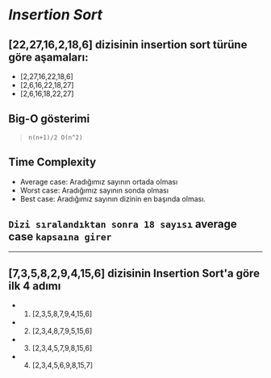 # ***Insertion Sort***

## **[22,27,16,2,18,6]** dizisinin insertion sort türüne göre aşamaları:

* [2,27,16,22,18,6]
* [2,6,16,22,18,27]
* [2,6,16,18,22,27]

## Big-O gösterimi

>` n(n+1)/2 O(n^2) `

## Time Complexity

- Average case: Aradığımız sayının ortada olması
- Worst case: Aradığımız sayının sonda olması
- Best case: Aradığımız sayının dizinin en başında olması.

## `Dizi sıralandıktan sonra 18 sayısı` average case `kapsaına girer`

---

## [7,3,5,8,2,9,4,15,6] dizisinin Insertion Sort'a göre ilk 4 adımı

* 1. [2,3,5,8,7,9,4,15,6]
* 2. [2,3,4,8,7,9,5,15,6]
* 3. [2,3,4,5,7,9,8,15,6]
* 4. [2,3,4,5,6,9,8,15,7]